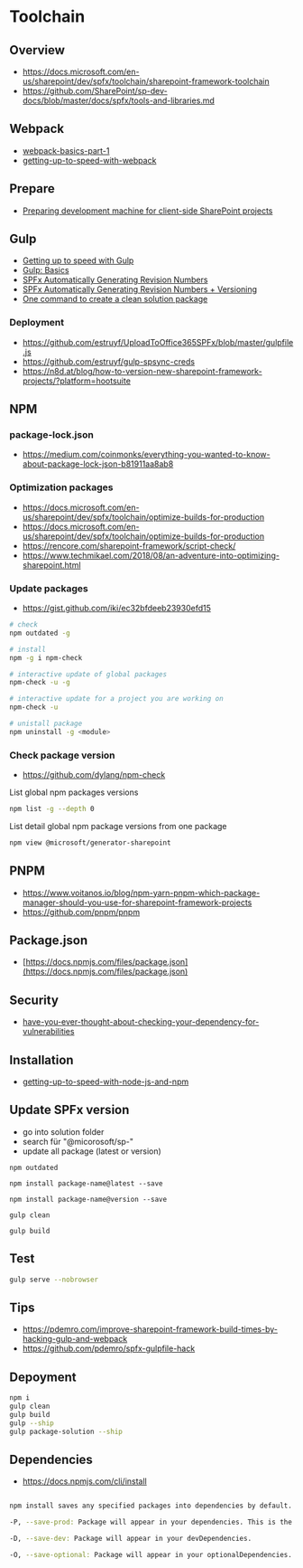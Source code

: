 # Toolchain

## Overview

- <https://docs.microsoft.com/en-us/sharepoint/dev/spfx/toolchain/sharepoint-framework-toolchain>
- <https://github.com/SharePoint/sp-dev-docs/blob/master/docs/spfx/tools-and-libraries.md>

## Webpack

- [webpack-basics-part-1](https://medium.com/@baranovskyyoleg/webpack-basics-part-1-fcecae438ebe)
- [getting-up-to-speed-with-webpack](https://www.eliostruyf.com/getting-up-to-speed-with-webpack)

## Prepare

- [Preparing development machine for client-side SharePoint projects](https://www.linkedin.com/pulse/preparing-development-machine-client-side-sharepoint-mac-koltyakov)

## Gulp

- [Getting up to speed with Gulp](https://www.eliostruyf.com/getting-up-to-speed-with-gulp)
- [Gulp: Basics](https://medium.com/@baranovskyyoleg/gulp-basic-usage-7afc460119f0)
- [SPFx Automatically Generating Revision Numbers](https://thomasdaly.net/2018/08/12/spfx-automatically-generating-revision-numbers)
- [SPFx Automatically Generating Revision Numbers + Versioning](https://thomasdaly.net/2018/08/21/update-spfx-automatically-generating-revision-numbers-versioning)
- [One command to create a clean solution package](https://n8d.at/blog/gulp-dist-in-spfx-one-command-to-create-a-clean-solution-package/)

### Deployment

- <https://github.com/estruyf/UploadToOffice365SPFx/blob/master/gulpfile.js>
- <https://github.com/estruyf/gulp-spsync-creds>
- <https://n8d.at/blog/how-to-version-new-sharepoint-framework-projects/?platform=hootsuite>

## NPM

### package-lock.json

- <https://medium.com/coinmonks/everything-you-wanted-to-know-about-package-lock-json-b81911aa8ab8>

### Optimization packages

- <https://docs.microsoft.com/en-us/sharepoint/dev/spfx/toolchain/optimize-builds-for-production>
- <https://docs.microsoft.com/en-us/sharepoint/dev/spfx/toolchain/optimize-builds-for-production>
- https://rencore.com/sharepoint-framework/script-check/
- <https://www.techmikael.com/2018/08/an-adventure-into-optimizing-sharepoint.html>

### Update packages

- https://gist.github.com/iki/ec32bfdeeb23930efd15

```bash
# check
npm outdated -g

# install
npm -g i npm-check

# interactive update of global packages
npm-check -u -g

# interactive update for a project you are working on
npm-check -u

# unistall package
npm uninstall -g <module>
```

### Check package version

- https://github.com/dylang/npm-check

List global npm  packages versions

```bash
npm list -g --depth 0
```

List detail global npm  package versions from one package

```bash
npm view @microsoft/generator-sharepoint
```

## PNPM

- <https://www.voitanos.io/blog/npm-yarn-pnpm-which-package-manager-should-you-use-for-sharepoint-framework-projects>
- <https://github.com/pnpm/pnpm>

## Package.json

- [https://docs.npmjs.com/files/package.json](https://docs.npmjs.com/files/package.json)

## Security

- [have-you-ever-thought-about-checking-your-dependency-for-vulnerabilities](https://www.eliostruyf.com/have-you-ever-thought-about-checking-your-dependency-for-vulnerabilities/)

## Installation

- [getting-up-to-speed-with-node-js-and-npm](https://www.eliostruyf.com/getting-up-to-speed-with-node-js-and-npm)

## Update SPFx version

- go into solution folder
- search für "@micorosoft/sp-"
- update all package (latest or version)

```
npm outdated
```

```
npm install package-name@latest --save
```

```
npm install package-name@version --save
```

```
gulp clean
```

```
gulp build
```

## Test

```bash
gulp serve --nobrowser
```

## Tips

- <https://pdemro.com/improve-sharepoint-framework-build-times-by-hacking-gulp-and-webpack>
- <https://github.com/pdemro/spfx-gulpfile-hack>



## Depoyment

```bash
npm i
gulp clean
gulp build
gulp --ship
gulp package-solution --ship
```

## Dependencies

- <https://docs.npmjs.com/cli/install>

```bash

npm install saves any specified packages into dependencies by default. Additionally, you can control where and how they get saved with some additional flags:

-P, --save-prod: Package will appear in your dependencies. This is the default unless -D or -O are present.

-D, --save-dev: Package will appear in your devDependencies.

-O, --save-optional: Package will appear in your optionalDependencies.

```